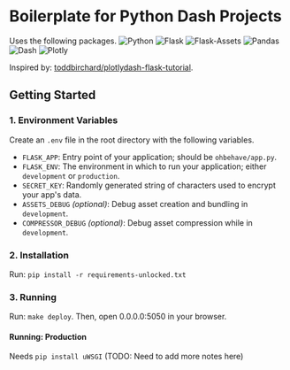 # Boilerplate for Python Dash Projects

Uses the following packages.
![Python](https://img.shields.io/badge/Python-^3.8-blue.svg?logo=python&longCache=true&logoColor=white&colorB=5e81ac&style=flat-square&colorA=4c566a)
![Flask](https://img.shields.io/badge/Flask-1.1.2-blue.svg?longCache=true&logo=flask&style=flat-square&logoColor=white&colorB=5e81ac&colorA=4c566a)
![Flask-Assets](https://img.shields.io/badge/Flask--Assets-v2.0-blue.svg?longCache=true&logo=flask&style=flat-square&logoColor=white&colorB=5e81ac&colorA=4c566a)
![Pandas](https://img.shields.io/badge/Pandas-v^1.1.5-blue.svg?longCache=true&logo=python&longCache=true&style=flat-square&logoColor=white&colorB=5e81ac&colorA=4c566a)
![Dash](https://img.shields.io/badge/Dash-v1.18.0-blue.svg?longCache=true&logo=python&longCache=true&style=flat-square&logoColor=white&colorB=5e81ac&colorA=4c566a)
![Plotly](https://img.shields.io/badge/Plotly-v4.14.0-blue.svg?longCache=true&logo=python&longCache=true&style=flat-square&logoColor=white&colorB=5e81ac&colorA=4c566a)

Inspired by: [toddbirchard/plotlydash-flask-tutorial](https://github.com/toddbirchard/plotlydash-flask-tutorial).

## Getting Started

### 1. Environment Variables

Create an `.env` file in the root directory with the following variables.

* `FLASK_APP`: Entry point of your application; should be `ohbehave/app.py`.
* `FLASK_ENV`: The environment in which to run your application; either `development` or `production`.
* `SECRET_KEY`: Randomly generated string of characters used to encrypt your app's data.
* `ASSETS_DEBUG` *(optional)*: Debug asset creation and bundling in `development`.
* `COMPRESSOR_DEBUG` *(optional)*: Debug asset compression while in `development`.

### 2. Installation
Run: `pip install -r requirements-unlocked.txt`

### 3. Running
Run: `make deploy`. Then, open 0.0.0.0:5050 in your browser.

#### Running: Production
Needs `pip install uWSGI` (TODO: Need to add more notes here)

